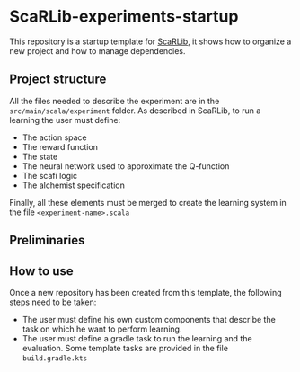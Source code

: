 # ScaRLib-experiments-startup

This repository is a startup template for [ScaRLib](https://github.com/ScaRLib-group/ScaRLib), it shows how to organize a new project and how to manage dependencies.

## Project structure

All the files needed to describe the experiment are in the `src/main/scala/experiment` folder. As described in ScaRLib, to run a learning the user must define:

- The action space
- The reward function
- The state
- The neural network used to approximate the Q-function
- The scafi logic
- The alchemist specification

Finally, all these elements must be merged to create the learning system in the file `<experiment-name>.scala`

## Preliminaries

## How to use

Once a new repository has been created from this template, the following steps need to be taken: 

- The user must define his own custom components that describe the task on which he want to perform learning.
- The user must define a gradle task to run the learning and the evaluation. 
    Some template tasks are provided in the file `build.gradle.kts`